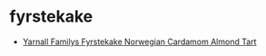# fyrstekake

 * [Yarnall Familys Fyrstekake Norwegian Cardamom Almond Tart](index/y/yarnall-familys-fyrstekake-norwegian-cardamom-almond-tart-51135090.json)
